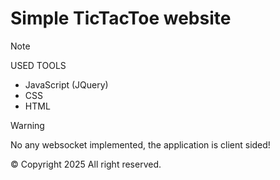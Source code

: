 # Simple TicTacToe website
> [!NOTE]
> USED TOOLS
> - JavaScript (JQuery)
> - CSS
> - HTML

> [!WARNING]
> No any websocket implemented, the application is client sided!

©️ Copyright 2025 All right reserved.

